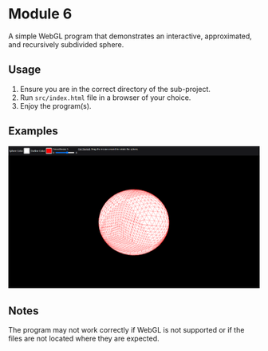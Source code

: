 # Module 6
A simple WebGL program that demonstrates an interactive, approximated, and recursively subdivided sphere.

## Usage
1. Ensure you are in the correct directory of the sub-project.
2. Run ```src/index.html``` file in a browser of your choice.
3. Enjoy the program(s).

## Examples
![](./example.png)

## Notes
The program may not work correctly if WebGL is not supported or if the files are not located where they are expected.

